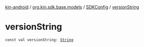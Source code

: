 [kin-android](../../index.md) / [org.kin.sdk.base.models](../index.md) / [SDKConfig](index.md) / [versionString](./version-string.md)

# versionString

`const val versionString: `[`String`](https://kotlinlang.org/api/latest/jvm/stdlib/kotlin/-string/index.html)